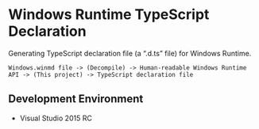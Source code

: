 Windows Runtime TypeScript Declaration
========================================

Generating TypeScript declaration file (a “.d.ts” file) for Windows Runtime.

```
Windows.winmd file -> (Decompile) -> Human-readable Windows Runtime API -> (This project) -> TypeScript declaration file
```

## Development Environment

* Visual Studio 2015 RC

